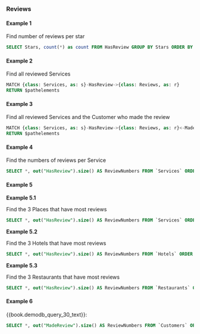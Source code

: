 

### Reviews 

#### Example 1

Find number of reviews per star
```sql
SELECT Stars, count(*) as count FROM HasReview GROUP BY Stars ORDER BY count DESC
```

#### Example 2

Find all reviewed Services
```sql
MATCH {class: Services, as: s}-HasReview->{class: Reviews, as: r} 
RETURN $pathelements
```

#### Example 3

Find all reviewed Services and the Customer who made the review 
```sql
MATCH {class: Services, as: s}-HasReview->{class: Reviews, as: r}<-MadeReview-{class: Customers, as: c} 
RETURN $pathelements 
```

#### Example 4

Find the numbers of reviews per Service 
```sql
SELECT *, out("HasReview").size() AS ReviewNumbers FROM `Services` ORDER BY ReviewNumbers DESC 
```

#### Example 5

**Example 5.1**

Find the 3 Places that have most reviews
```sql
SELECT *, out("HasReview").size() AS ReviewNumbers FROM `Services` ORDER BY ReviewNumbers DESC LIMIT 3
```

**Example 5.2**

Find the 3 Hotels that have most reviews 
```sql
SELECT *, out("HasReview").size() AS ReviewNumbers FROM `Hotels` ORDER BY ReviewNumbers DESC LIMIT 3
```

**Example 5.3**

Find the 3 Restaurants that have most reviews 
```sql
SELECT *, out("HasReview").size() AS ReviewNumbers FROM `Restaurants` ORDER BY ReviewNumbers DESC LIMIT 3
```

#### Example 6

{{book.demodb_query_30_text}}:

```sql
SELECT *, out("MadeReview").size() AS ReviewNumbers FROM `Customers` ORDER BY ReviewNumbers DESC LIMIT 3
```
 